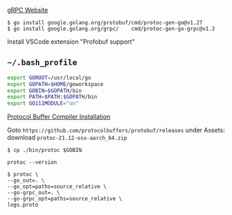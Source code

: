 
[gRPC Website](https://grpc.io/)

```
$ go install google.golang.org/protobuf/cmd/protoc-gen-go@v1.27
$ go install google.golang.org/grpc/    cmd/protoc-gen-go-grpc@v1.2
```

Install VSCode extension "Profobuf support"

## `~/.bash_profile`

```bash
export GOROOT=/usr/local/go
export GOPATH=$HOME/goworkspace
export GOBIN=$GOPATH/bin
export PATH=$PATH:$GOPATH/bin
export GO111MODULE="on"
```

[Protocol Buffer Compiler Installation](https://grpc.io/docs/protoc-installation/)

Goto `https://github.com/protocolbuffers/protobuf/releases` under Assets: download `protoc-21.12-osx-aarch_64.zip`

```
$ cp ./bin/protoc $GOBIN
```

```
protoc --version
```

```
$ protoc \ 
--go_out=. \ 
--go_opt=paths=source_relative \
--go-grpc_out=. \
--go-grpc_opt=paths=source_relative \ 
logs.proto
```
